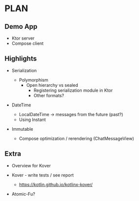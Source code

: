 # PLAN

## Demo App
* Ktor server
* Compose client

## Highlights
* Serialization
  * Polymorphism
    * Open hierarchy vs sealed
      * Registering serialization module in Ktor
      * Other formats?
    
* DateTime
  * LocalDateTime -> messages from the future (past?)
  * Using Instant
    
* Immutable
  * Compose optimization / rerendering (ChatMessageView)

## Extra
* Overview for Kover
* Kover - write tests / see report
  * https://kotlin.github.io/kotlinx-kover/

* Atomic-Fu?
